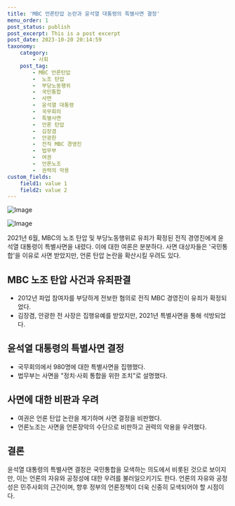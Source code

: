 ```yaml
---
title: 'MBC 언론탄압 논란과 윤석열 대통령의 특별사면 결정'
menu_order: 1
post_status: publish
post_excerpt: This is a post excerpt
post_date: 2023-10-20 20:14:59
taxonomy:
    category:
        - 사회
    post_tag:
        - MBC 언론탄압
        -  노조 탄압
        -  부당노동행위
        -  국민통합
        -  사면
        -  윤석열 대통령
        -  국무회의
        -  특별사면
        -  언론 탄압
        -  김장겸
        -  안광한
        -  전직 MBC 경영진
        -  법무부
        -  여권
        -  언론노조
        -  권력의 악용
custom_fields:
    field1: value 1
    field2: value 2
---
```


![Image](https://imgnews.pstatic.net/image/006/2024/02/06/0000122220_001_20240206174801028.jpg?type=w647)

![Image](https://imgnews.pstatic.net/image/006/2024/02/06/0000122220_002_20240206174801074.jpg?type=w647)


2021년 6월, MBC의 노조 탄압 및 부당노동행위로 유죄가 확정된 전직 경영진에게 윤석열 대통령이 특별사면을 내렸다. 이에 대한 여론은 분분하다. 사면 대상자들은 '국민통합'을 이유로 사면 받았지만, 언론 탄압 논란을 확산시킬 우려도 있다.

## MBC 노조 탄압 사건과 유죄판결
- 2012년 파업 참여자를 부당하게 전보한 혐의로 전직 MBC 경영진이 유죄가 확정되었다.
- 김장겸, 안광한 전 사장은 집행유예를 받았지만, 2021년 특별사면을 통해 석방되었다.

## 윤석열 대통령의 특별사면 결정
- 국무회의에서 980명에 대한 특별사면을 집행했다.
- 법무부는 사면을 "정치·사회 통합을 위한 조치"로 설명했다.

## 사면에 대한 비판과 우려
- 여권은 언론 탄압 논란을 제기하며 사면 결정을 비판했다.
- 언론노조는 사면을 언론장악의 수단으로 비판하고 권력의 악용을 우려했다.

## 결론
윤석열 대통령의 특별사면 결정은 국민통합을 모색하는 의도에서 비롯된 것으로 보이지만, 이는 언론의 자유와 공정성에 대한 우려를 불러일으키기도 한다. 언론의 자유와 공정성은 민주사회의 근간이며, 향후 정부의 언론정책이 더욱 신중히 모색되어야 할 시점이다.
